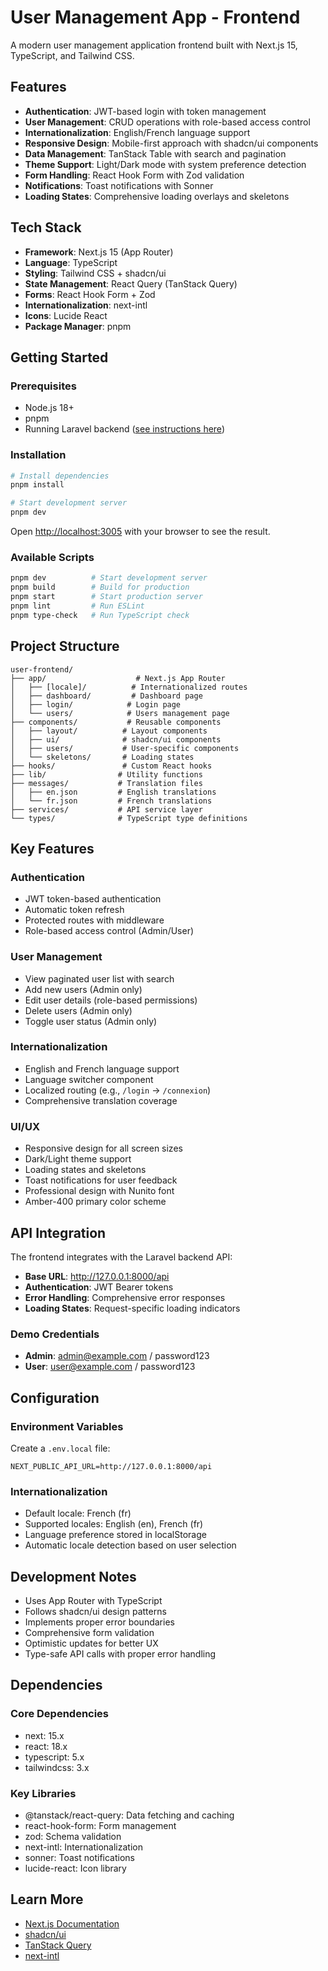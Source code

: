 # User Management App - Frontend

A modern user management application frontend built with Next.js 15, TypeScript, and Tailwind CSS.

## Features

- **Authentication**: JWT-based login with token management
- **User Management**: CRUD operations with role-based access control
- **Internationalization**: English/French language support
- **Responsive Design**: Mobile-first approach with shadcn/ui components
- **Data Management**: TanStack Table with search and pagination
- **Theme Support**: Light/Dark mode with system preference detection
- **Form Handling**: React Hook Form with Zod validation
- **Notifications**: Toast notifications with Sonner
- **Loading States**: Comprehensive loading overlays and skeletons

## Tech Stack

- **Framework**: Next.js 15 (App Router)
- **Language**: TypeScript
- **Styling**: Tailwind CSS + shadcn/ui
- **State Management**: React Query (TanStack Query)
- **Forms**: React Hook Form + Zod
- **Internationalization**: next-intl
- **Icons**: Lucide React
- **Package Manager**: pnpm

## Getting Started

### Prerequisites
- Node.js 18+ 
- pnpm
- Running Laravel backend ([see instructions here](../user-backend/README.md))

### Installation

```bash
# Install dependencies
pnpm install

# Start development server
pnpm dev
```

Open [http://localhost:3005](http://localhost:3005) with your browser to see the result.

### Available Scripts

```bash
pnpm dev          # Start development server
pnpm build        # Build for production
pnpm start        # Start production server
pnpm lint         # Run ESLint
pnpm type-check   # Run TypeScript check
```

## Project Structure

```
user-frontend/
├── app/                    # Next.js App Router
│   ├── [locale]/          # Internationalized routes
│   ├── dashboard/         # Dashboard page
│   ├── login/            # Login page
│   └── users/            # Users management page
├── components/           # Reusable components
│   ├── layout/          # Layout components
│   ├── ui/              # shadcn/ui components
│   ├── users/           # User-specific components
│   └── skeletons/       # Loading states
├── hooks/               # Custom React hooks
├── lib/                # Utility functions
├── messages/           # Translation files
│   ├── en.json         # English translations
│   └── fr.json         # French translations
├── services/           # API service layer
└── types/              # TypeScript type definitions
```

## Key Features

### Authentication
- JWT token-based authentication
- Automatic token refresh
- Protected routes with middleware
- Role-based access control (Admin/User)

### User Management
- View paginated user list with search
- Add new users (Admin only)
- Edit user details (role-based permissions)
- Delete users (Admin only)
- Toggle user status (Admin only)

### Internationalization
- English and French language support
- Language switcher component
- Localized routing (e.g., `/login` → `/connexion`)
- Comprehensive translation coverage

### UI/UX
- Responsive design for all screen sizes
- Dark/Light theme support
- Loading states and skeletons
- Toast notifications for user feedback
- Professional design with Nunito font
- Amber-400 primary color scheme

## API Integration

The frontend integrates with the Laravel backend API:

- **Base URL**: http://127.0.0.1:8000/api
- **Authentication**: JWT Bearer tokens
- **Error Handling**: Comprehensive error responses
- **Loading States**: Request-specific loading indicators

### Demo Credentials

- **Admin**: admin@example.com / password123
- **User**: user@example.com / password123

## Configuration

### Environment Variables

Create a `.env.local` file:

```env
NEXT_PUBLIC_API_URL=http://127.0.0.1:8000/api
```

### Internationalization

- Default locale: French (fr) 
- Supported locales: English (en), French (fr)
- Language preference stored in localStorage
- Automatic locale detection based on user selection

## Development Notes

- Uses App Router with TypeScript
- Follows shadcn/ui design patterns
- Implements proper error boundaries
- Comprehensive form validation
- Optimistic updates for better UX
- Type-safe API calls with proper error handling

## Dependencies

### Core Dependencies
- next: 15.x
- react: 18.x
- typescript: 5.x
- tailwindcss: 3.x

### Key Libraries
- @tanstack/react-query: Data fetching and caching
- react-hook-form: Form management
- zod: Schema validation
- next-intl: Internationalization
- sonner: Toast notifications
- lucide-react: Icon library

## Learn More

- [Next.js Documentation](https://nextjs.org/docs)
- [shadcn/ui](https://ui.shadcn.com/)
- [TanStack Query](https://tanstack.com/query)
- [next-intl](https://next-intl-docs.vercel.app/)
